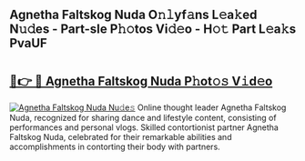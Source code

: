 ## Agnetha Faltskog Nuda O𝚗𝚕yf𝚊ns L𝚎a𝚔ed N𝚞𝚍es - Part-sIe P𝚑𝚘tos Vi𝚍𝚎o - H𝚘𝚝 Part L𝚎a𝚔s PvaUF

# <h2><a href="http://kf10jwo.oniu.top/?m=Agnetha+Faltskog+Nuda">🔗👉 🔴 Agnetha Faltskog Nuda P𝚑ot𝚘𝚜 V𝚒d𝚎o</a></h2>

[![Agnetha Faltskog Nuda Nu𝚍e𝚜](https://i.imgur.com/0qMVB7G.gif)](http://kf10jwo.oniu.top/?m=Agnetha+Faltskog+Nuda)
Online thought leader Agnetha Faltskog Nuda, recognized for sharing dance and lifestyle content, consisting of performances and personal vlogs. Skilled contortionist partner Agnetha Faltskog Nuda, celebrated for their remarkable abilities and accomplishments in contorting their body with partners.  
